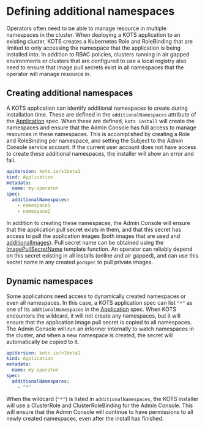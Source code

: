 # Defining additional namespaces

Operators often need to be able to manage resource in multiple namespaces in the cluster.
When deploying a KOTS application to an existing cluster, KOTS creates a Kubernetes Role and RoleBinding that are limited to only accessing the namespace that the application is being installed into.
In addition to RBAC policies, clusters running in air gapped environments or clusters that are configured to use a local registry also need to ensure that image pull secrets exist in all namespaces that the operator will manage resource in.

## Creating additional namespaces

A KOTS application can identify additional namespaces to create during installation time.
These are defined in the `additionalNamespaces` attribute of the [Application](custom-resources-application) spec.
When these are defined, `kots install` will create the namespaces and ensure that the Admin Console has full access to manage resources in these namespaces.
This is accomplished by creating a Role and RoleBinding per namespace, and setting the Subject to the Admin Console service account.
If the current user account does not have access to create these additional namespaces, the installer will show an error and fail.

```yaml
apiVersion: kots.io/v1beta1
kind: Application
metadata:
  name: my-operator
spec:
  additionalNamespaces:
    - namespace1
    - namespace2
```

In addition to creating these namespaces, the Admin Console will ensure that the application pull secret exists in them, and that this secret has access to pull the application images (both images that are used and [additionalImages](operator-additional-images)).
Pull secret name can be obtained using the [ImagePullSecretName](template-functions-config-context/#imagepullsecretname) template function.
An operator can reliably depend on this secret existing in all installs (online and air gapped), and can use this secret name in any created `podspec` to pull private images.

## Dynamic namespaces

Some applications need access to dynamically created namespaces or even all namespaces.
In this case, a KOTS application spec can list `"*"` as one of its `addtionalNamespaces` in the [Application](custom-resources-application) spec.
When KOTS encounters the wildcard, it will not create any namespaces, but it will ensure that the application image pull secret is copied to all namespaces.
The Admin Console will run an informer internally to watch namespaces in the cluster, and when a new namespace is created, the secret will automatically be copied to it.

```yaml
apiVersion: kots.io/v1beta1
kind: Application
metadata:
  name: my-operator
spec:
  additionalNamespaces:
    - "*"
```

When the wildcard (`"*"`) is listed in `additionalNamespaces`, the KOTS installer will use a ClusterRole and ClusterRoleBinding for the Admin Console.
This will ensure that the Admin Console will continue to have permissions to all newly created namespaces, even after the install has finished.
